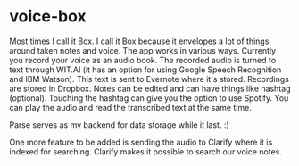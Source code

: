# voice-box
Most times I call it Box. I call it Box because it envelopes a lot of things around taken notes and voice. The app works in various ways. Currently you record your voice as an audio book. The recorded audio is turned to text through WIT.AI (it has an option for using Google Speech Recognition and IBM Watson). This text is sent to Evernote where it's stored. Recordings are stored in Dropbox. Notes can be edited and can have things like hashtag (optional). Touching the hashtag can give you the option to use Spotify. You can play the audio and read the transcribed text at the same time.

Parse serves as my backend for data storage while it last. :)

One more feature to be added is sending the audio to Clarify where it is indexed for searching. Clarify makes it possible to search our voice notes.

